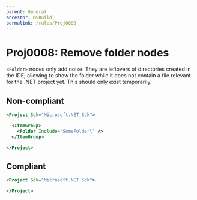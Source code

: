 ```yaml
---
parent: General
ancestor: MSBuild
permalink: /rules/Proj0008
---
```


# Proj0008: Remove folder nodes
`<Folder>` nodes only add noise. They are leftovers of directories created in the
IDE; allowing to show the folder while it does not contain a file relevant for
the .NET project yet. This should only exist temporarily.

## Non-compliant
``` xml
<Project Sdk="Microsoft.NET.Sdk">

  <ItemGroup>
    <Folder Include="SomeFolder\" />
  </ItemGroup>

</Project>
```

## Compliant
``` xml
<Project Sdk="Microsoft.NET.Sdk">

</Project>
```
